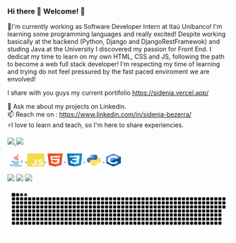 ### Hi there 👋 Welcome! 👋

🌱I'm currently working as Software Developer Intern at Itaú Unibanco! I'm learning some programming languages and really excited! 
Despite working basically at the backend (Python, Django and DjangoRestFramewok) and studing Java at the University I discovered my passion for Front End.
I dedicat my time to learn on my own HTML, CSS and JS, following the path to become a web full stack developer! 
I'm respecting my time of learning and trying do not feel pressured by the fast paced enviroment we are envolved! 

I share with you guys my current portifolio https://sidenia.vercel.app/ 

💬 Ask me about my projects on Linkedin. <br>
📫 Reach me on : https://www.linkedin.com/in/sidenia-bezerra/ <br>
⚡I love to learn and teach, so I'm here to share experiencies.<br>

<div>
  <a href="https://github.com/sidenia">
  <img height="180em" src="https://github-readme-stats.vercel.app/api?username=sidenia&show_icons=true&theme=dracula&include_all_commits=true&count_private=true"/>
  <img height="180em" src="https://github-readme-stats.vercel.app/api/top-langs/?username=sidenia&layout=compact&langs_count=7&theme=dracula"/>
</div>
<div style="display: inline_block"><br>
  <img align="center" alt="Si-Java" height="30" width="40" src="https://raw.githubusercontent.com/devicons/devicon/master/icons/java/java-original.svg">
  <img align="center" alt="Si-Js" height="30" width="40" src="https://raw.githubusercontent.com/devicons/devicon/master/icons/javascript/javascript-plain.svg">
  <img align="center" alt="Si-HTML" height="30" width="40" src="https://raw.githubusercontent.com/devicons/devicon/master/icons/html5/html5-original.svg">
  <img align="center" alt="Si-CSS" height="30" width="40" src="https://raw.githubusercontent.com/devicons/devicon/master/icons/css3/css3-original.svg">
  <img align="center" alt="Si-Python" height="30" width="40" src="https://raw.githubusercontent.com/devicons/devicon/master/icons/python/python-original.svg">
  <img align="center" alt="Si-C" height="30" width="40" src="https://raw.githubusercontent.com/devicons/devicon/master/icons/c/c-original.svg">
</div>
<br>
<div>
  <a href="https://www.instagram.com/sideniadev/" target="_blank"><img src="https://img.shields.io/badge/-Instagram-%23E4405F?style=for-the-badge&logo=instagram&logoColor=white" target="_blank"></a>
  <a href = "mailto:sideniabezerra@gmail.com"><img src="https://img.shields.io/badge/-Gmail-%23333?style=for-the-badge&logo=gmail&logoColor=white" target="_blank"></a>
  <a href="https://www.linkedin.com/in/sidenia-bezerra/" target="_blank"><img src="https://img.shields.io/badge/-LinkedIn-%230077B5?style=for-the-badge&logo=linkedin&logoColor=white" target="_blank"></a>
  
  ![Snake animation](https://github.com/sidenia/sidenia/blob/output/github-contribution-grid-snake.svg)
</div>
